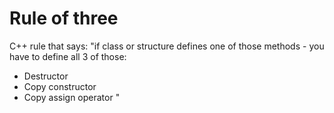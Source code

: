 # Rule of three

C++ rule that says: "if class or structure defines one of those methods - you have to define all 3 of those:
* Destructor
* Copy constructor
* Copy assign operator
"

